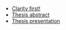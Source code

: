 * [Clarity first!](https://github.com/lussytea/english-for-designers/blob/main/08-clarity-first/index.md)
* [Thesis abstract](https://github.com/lussytea/english-for-designers/blob/main/09-thesis-abstract/index.md)
* [Thesis presentation](https://lussytea.github.io/english-for-designers/07-takeaways/)

